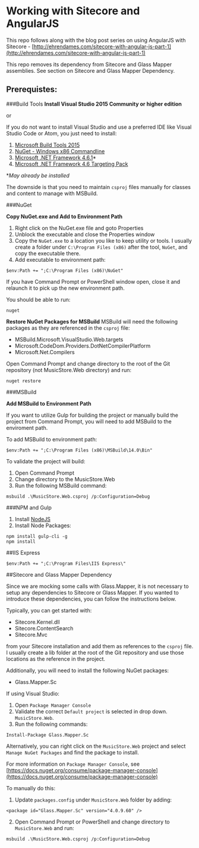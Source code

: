 # Working with Sitecore and AngularJS

This repo follows along with the blog post series on using AngularJS with Sitecore - [http://ehrendames.com/sitecore-with-angular-js-part-1](http://ehrendames.com/sitecore-with-angular-js-part-1)

This repo removes its dependency from Sitecore and Glass Mapper assemblies.  See section on Sitecore and Glass Mapper Dependency.

## Prerequistes:

###Build Tools
**Install Visual Studio 2015 Community or higher edition**

or 

If you do not want to install Visual Studio and use a preferred IDE like Visual Studio Code or Atom, you just need to install:

1. [Microsoft Build Tools 2015](https://www.microsoft.com/en-us/download/details.aspx?id=48159)
2. [NuGet - Windows x86 Commandline](https://dist.nuget.org/index.html)
3. [Microsoft .NET Framework 4.6.1](https://www.microsoft.com/en-us/download/details.aspx?id=49982)*
4. [Microsoft .NET Framework 4.6 Targeting Pack](https://www.microsoft.com/en-us/download/details.aspx?id=48136)

**May already be installed* 

The downside is that you need to maintain `csproj` files manually for classes and content to manage with MSBuild.

###NuGet

**Copy NuGet.exe and Add to Environment Path**

1. Right click on the NuGet.exe file and goto Properties
2. Unblock the executable and close the Properties window
3. Copy the `NuGet.exe` to a location you like to keep utility or tools.  I usually create a folder under `C:\Program Files (x86)` after the tool, `NuGet`, and copy the executable there.
4. Add executable to environment path:

```
$env:Path += ";C:\Program Files (x86)\NuGet"
```
If you have Command Prompt or PowerShell window open, close it and relaunch it to pick up the new environment path.

You should be able to run:
```
nuget
```

**Restore NuGet Packages for MSBuild**
MSBuild will need the following packages as they are referenced in the `csproj` file:
* MSBuild.Microsoft.VisualStudio.Web.targets
* Microsoft.CodeDom.Providers.DotNetCompilerPlatform
* Microsoft.Net.Compilers

Open Command Prompt and change directory to the root of the Git repository (not MusicStore.Web directory) and run:
```
nuget restore
```

###MSBuild

**Add MSBuild to Environment Path**

If you want to utilize Gulp for building the project or manually build the project from Command Prompt, you will need to add MSBuild to the enviroment path.

To add MSBuild to environment path:

```
$env:Path += ";C:\Program Files (x86)\MSBuild\14.0\Bin"
```

To validate the project will build:
1. Open Command Prompt
2. Change directory to the MusicStore.Web
3. Run the following MSBuild command:
```
msbuild .\MusicStore.Web.csproj /p:Configuration=Debug
```

###NPM and Gulp

1. Install [NodeJS](https://nodejs.org)
2. Install Node Packages:

```
npm install gulp-cli -g
npm install
```

##IIS Express

```
$env:Path += ";C:\Program Files\IIS Express\"
```

##Sitecore and Glass Mapper Dependency

Since we are mocking some calls with Glass.Mapper, it is not necessary to setup any dependencies to Sitecore or Glass Mapper.  If you wanted to introduce these dependencies, you can follow the instructions below.

Typically, you can get started with:
* Sitecore.Kernel.dll
* Sitecore.ContentSearch
* Sitecore.Mvc

from your Sitecore installation and add them as references to the `csproj` file.  I usually create a lib folder at the root of the Git repository and use those locations as the reference in the project.

Additionally, you will need to install the following NuGet packages:

* Glass.Mapper.Sc

If using Visual Studio:
1. Open `Package Manager Console`
2. Validate the correct `Default project` is selected in drop down. `MusicStore.Web`.
3. Run the following commands:
```
Install-Package Glass.Mapper.Sc
```
Alternatively, you can right click on the `MusicStore.Web` project and select `Manage NuGet Packages` and find the package to install.

For more information on `Package Manager Console`, see [https://docs.nuget.org/consume/package-manager-console](https://docs.nuget.org/consume/package-manager-console)

To manually do this:
1. Update `packages.config` under `MusicStore.Web` folder by adding:
```
<package id="Glass.Mapper.Sc" version="4.0.9.60" />
```
2. Open Command Prompt or PowerShell and change directory to `MusicStore.Web` and run:
```
msbuild .\MusicStore.Web.csproj /p:Configuration=Debug
```
